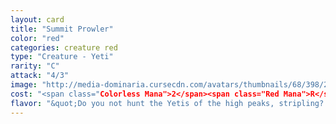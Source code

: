 ```yaml
---
layout: card
title: "Summit Prowler"
color: "red"
categories: creature red
type: "Creature - Yeti"
rarity: "C"
attack: "4/3"
image: "http://media-dominaria.cursecdn.com/avatars/thumbnails/68/398/200/283/635618474762688171.png"
cost: "<span class="Colorless Mana">2</span><span class="Red Mana">R</span><span class="Red Mana">R</span>"
flavor: "&quot;Do you not hunt the Yetis of the high peaks, stripling? their meat is as tender as a bearss and their blood is as warming as fire. They are prey that will please Atarka.&quot; - Surrak, the Hunt Caller"
---
```



